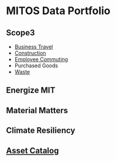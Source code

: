 # MITOS Data Portfolio
## Scope3

* [Business Travel](./scope3/business_travel.md)
* [Construction](./scope3/construction.md)
* [Employee Commuting](./scope3/commuting.md)
* Purchased Goods
* [Waste](./scope3/waste.md)

## Energize MIT

## Material Matters

## Climate Resiliency

## [Asset Catalog](https://mit-sustainability.github.io/basin/#!/overview)
